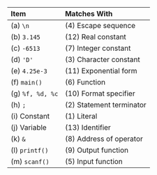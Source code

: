 | Item       | Matches With      |
|:---------------------|:------------------------------|
| (a) `\n`            | (4) Escape sequence           |
| (b) `3.145`         | (12) Real constant            |
| (c) `-6513`         | (7) Integer constant          |
| (d) `'D'`           | (3) Character constant        |
| (e) `4.25e-3`       | (11) Exponential form         |
| (f) `main()`        | (6) Function                  |
| (g) `%f, %d, %c`    | (10) Format specifier         |
| (h) `;`             | (2) Statement terminator      |
| (i) Constant      | (1) Literal                   |
| (j) Variable     | (13) Identifier               |
| (k) `&`             | (8) Address of operator       |
| (l) `printf()`      | (9) Output function           |
| (m) `scanf()`       | (5) Input function            |
